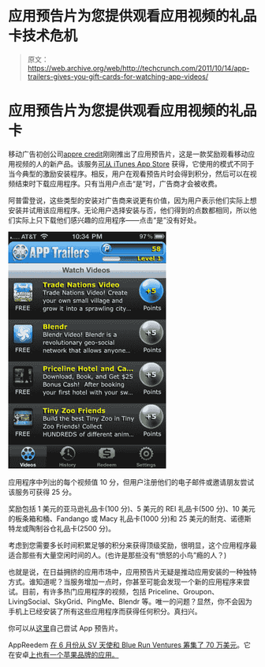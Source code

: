 # 应用预告片为您提供观看应用视频的礼品卡技术危机

> 原文：<https://web.archive.org/web/http://techcrunch.com/2011/10/14/app-trailers-gives-you-gift-cards-for-watching-app-videos/>

# 应用预告片为您提供观看应用视频的礼品卡

移动广告初创公司[appre credit](https://web.archive.org/web/20230205040320/http://www.appredeem.com/)刚刚推出了应用预告片，这是一款奖励观看移动应用视频的人的新产品。该服务[可从 iTunes App Store](https://web.archive.org/web/20230205040320/http://itunes.apple.com/us/app/app-trailers/id469489347?ls=1&mt=8) 获得，它使用的模式不同于当今典型的激励安装程序。相反，用户在观看预告片时会得到积分，然后可以在视频结束时下载应用程序。只有当用户点击“是”时，广告商才会被收费。

阿普雷登说，这些类型的安装对广告商来说更有价值，因为用户表示他们实际上想安装并试用该应用程序。无论用户选择安装与否，他们得到的点数都相同，所以他们实际上只下载他们感兴趣的应用程序——点击“是”没有好处。

![](img/30645bcff89294923ed32b23630f10c5.png "app-trailers")

应用程序中列出的每个视频值 10 分，但用户注册他们的电子邮件或邀请朋友尝试该服务可获得 25 分。

奖励包括 1 美元的亚马逊礼品卡(100 分)、5 美元的 REI 礼品卡(500 分)、10 美元的板条箱和桶、Fandango 或 Macy 礼品卡(1000 分)和 25 美元的耐克、诺德斯特龙或陶制谷仓礼品卡(2500 分)。

考虑到您需要多长时间积累足够的积分来获得顶级奖励，很明显，这个应用程序最适合那些有大量空闲时间的人。(也许是那些没有“愤怒的小鸟”瘾的人？)

也就是说，在日益拥挤的应用市场中，应用预告片无疑是推动应用安装的一种独特方式。谁知道呢？当服务增加一点时，你甚至可能会发现一个新的应用程序来尝试。目前，有许多热门应用程序的视频，包括 Priceline、Groupon、LivingSocial、SkyGrid、PingMe、Blendr 等。唯一的问题？显然，你不会因为手机上已经安装了所有这些应用程序而获得任何积分。真扫兴。

你可以从[这里](https://web.archive.org/web/20230205040320/http://itunes.apple.com/us/app/app-trailers/id469489347?ls=1&mt=8)自己尝试 App 预告片。

AppReedem [在 6 月份从 SV 天使和 Blue Run Ventures 筹集了 70 万美元](https://web.archive.org/web/20230205040320/https://techcrunch.com/2011/09/01/appredeem-launches-in-app-deals-to-drive-users-of-free-apps-to-their-paid-versions/)。它在安卓[上也有一个苹果品牌的应用。](https://web.archive.org/web/20230205040320/https://market.android.com/details?id=com.appredeem)